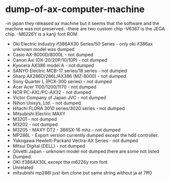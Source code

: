 # dump-of-ax-computer-machine
-in japan they released ax machine but it seems that the software and the machine was not preserved.
-there are two custom chip
-V6367 is the JEGA chip. 
-M6226Y is a kanji font ROM

- Oki Electric Industry if386AX30 Series/50 Series - only oki if386ax unknown model was dumped
- Casio  AX-8000D/8000L - not dumped
- Canon  Axi (DX-20/20P/10/10P) - not dumped
- Kyocera  AX386 model A - not dumped
- SANYO Electric MCB-17 series/18 series - not dumped
- Sharp AX286D/286L/AX386 (MZ-8000) - not dumped
- Sony Quarter L (PCX-300 series) - not dumped
- Acer Acer 1100/1200/1170 - not dumped
- NCR PC-AXL/PC-AX32 - not dumped
- Victor Company of Japan JVC - not dumped
- Nihon Unisys, Ltd. - not dumped
- Hitachi FLORA 3010 series/3020 series - not dumped
- Mitsubishi Electric MAXY
- M3201 - not dumped
- M3202 - not dumped
- M3205 - MAXY DT2  - 386SX-16 mhz - not dumped
- MP286L - Export version currently dumped except the hdd controller.
- Yokogawa Hewlett-Packard Vectra-AX Series - not dumped
- Mitsui Digital (DELL) - not dumped
- Olivetti Japan - unknown model not dumped
there are some not listed
- Dumped.
- OKI if386AX30L except the m6226y rom font
- Unrelated
- mitsubishi mp286l just ibm clone but same string without ja at 7ff0
